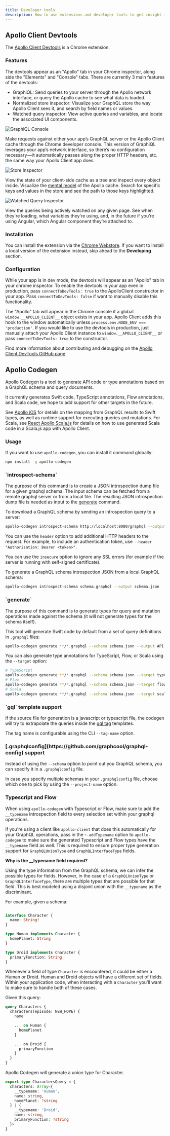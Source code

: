 ```yaml
---
title: Developer tools
description: How to use extensions and developer tools to get insight into what your app is doing.
---
```


<h2 id="devtools">Apollo Client Devtools</h2>

The [Apollo Client Devtools](https://chrome.google.com/webstore/detail/apollo-client-developer-t/jdkknkkbebbapilgoeccciglkfbmbnfm) is a Chrome extension.

<h3 id="features">Features</h3>

The devtools appear as an "Apollo" tab in your Chrome inspector, along side the "Elements" and "Console" tabs. There are currently 3 main features of the devtools:

* GraphiQL: Send queries to your server through the Apollo network interface, or query the Apollo cache to see what data is loaded.
* Normalized store inspector: Visualize your GraphQL store the way Apollo Client sees it, and search by field names or values.
* Watched query inspector: View active queries and variables, and locate the associated UI components.

 ![GraphiQL Console](../assets/devtools/apollo-client-devtools/apollo-devtools-graphiql.png)

Make requests against either your app’s GraphQL server or the Apollo Client cache through the Chrome developer console. This version of GraphiQL leverages your app’s network interface, so there’s no configuration necessary — it automatically passes along the proper HTTP headers, etc. the same way your Apollo Client app does.

![Store Inspector](../assets/devtools/apollo-client-devtools/apollo-devtools-store.png)

View the state of your client-side cache as a tree and inspect every object inside. Visualize the [mental model](https://blog.apollographql.com/the-concepts-of-graphql-bc68bd819be3) of the Apollo cache. Search for specific keys and values in the store and see the path to those keys highlighted.

![Watched Query Inspector](../assets/devtools/apollo-client-devtools/apollo-devtools-queries.png)

View the queries being actively watched on any given page. See when they're loading, what variables they're using, and, in the future if you’re using Angular, which Angular component they’re attached to.

<h3 id="installation">Installation</h3>

You can install the extension via the [Chrome Webstore](https://chrome.google.com/webstore/detail/apollo-client-developer-t/jdkknkkbebbapilgoeccciglkfbmbnfm).
If you want to install a local version of the extension instead, skip ahead to the __Developing__ section.

<h3 id="configuration">Configuration</h3>

While your app is in dev mode, the devtools will appear as an "Apollo" tab in your chrome inspector. To enable the devtools in your app even in production, pass `connectToDevTools: true` to the ApolloClient constructor in your app.  Pass `connectToDevTools: false` if want to manually disable this functionality.

The "Apollo" tab will appear in the Chrome console if a global `window.__APOLLO_CLIENT__` object exists in your app. Apollo Client adds this hook to the window automatically unless `process.env.NODE_ENV === 'production'`. If you would like to use the devtools in production, just manually attach your Apollo Client instance to `window.__APOLLO_CLIENT__` or pass `connectToDevTools: true` to the constructor.

Find more information about contributing and debugging on the [Apollo Client DevTools GitHub page](https://github.com/apollographql/apollo-client-devtools).


<h2 id="codegen">Apollo Codegen</h2>

Apollo Codegen is a tool to generate API code or type annotations based on a GraphQL schema and query documents.

It currently generates Swift code, TypeScript annotations, Flow annotations, and Scala code, we hope to add support for other targets in the future.

See [Apollo iOS](https://github.com/apollographql/apollo-ios) for details on the mapping from GraphQL results to Swift types, as well as runtime support for executing queries and mutations. For Scala, see [React Apollo Scala.js](https://github.com/apollographql/react-apollo-scalajs) for details on how to use generated Scala code in a Scala.js app with Apollo Client.

<h3 id="usage">Usage</h3>

If you want to use `apollo-codegen`, you can install it command globally:

```bash
npm install -g apollo-codegen
```

<h3 id="introspect">`introspect-schema`</h3>

The purpose of this command is to create a JSON introspection dump file for a given graphql schema. The input schema can be fetched from a remote graphql server or from a local file. The resulting JSON introspection dump file is needed as input to the [generate](#generate) command.

To download a GraphQL schema by sending an introspection query to a server:

```bash
apollo-codegen introspect-schema http://localhost:8080/graphql --output schema.json
```

You can use the `header` option to add additional HTTP headers to the request. For example, to include an authentication token, use `--header "Authorization: Bearer <token>"`.

You can use the `insecure` option to ignore any SSL errors (for example if the server is running with self-signed certificate).

To generate a GraphQL schema introspection JSON from a local GraphQL schema:

```bash
apollo-codegen introspect-schema schema.graphql --output schema.json
```

<h3 id="generate">`generate`</h3>

The purpose of this command is to generate types for query and mutation operations made against the schema (it will not generate types for the schema itself).

This tool will generate Swift code by default from a set of query definitions in `.graphql` files:

```bash
apollo-codegen generate **/*.graphql --schema schema.json --output API.swift
```

You can also generate type annotations for TypeScript, Flow, or Scala using the `--target` option:

```bash
# TypeScript
apollo-codegen generate **/*.graphql --schema schema.json --target typescript --output operation-result-types.ts
# Flow
apollo-codegen generate **/*.graphql --schema schema.json --target flow --output operation-result-types.flow.js
# Scala
apollo-codegen generate **/*.graphql --schema schema.json --target scala --output operation-result-types.scala
```

<h3 id="template">`gql` template support</h3>

If the source file for generation is a javascript or typescript file, the codegen will try to extrapolate the queries inside the [gql tag](https://github.com/apollographql/graphql-tag) templates.

The tag name is configurable using the CLI `--tag-name` option.

<h3 id="graphqlconfig" title=".graphqlconfig">[.graphqlconfig](https://github.com/graphcool/graphql-config) support</h3>

Instead of using the `--schema` option to point out you GraphQL schema, you can specify it in a `.graphqlconfig` file.

In case you specify multiple schemas in your `.graphqlconfig` file, choose which one to pick by using the `--project-name` option.

<h3 id="typescript-and-flow">Typescript and Flow</h3>

When using `apollo-codegen` with Typescript or Flow, make sure to add the `__typename` introspection field to every selection set within your graphql operations.

If you're using a client like `apollo-client` that does this automatically for your GraphQL operations, pass in the -`-addTypename` option to `apollo-codegen` to make sure the generated Typescript and Flow types have the `__typename` field as well. This is required to ensure proper type generation support for `GraphQLUnionType` and `GraphQLInterfaceType` fields.

**Why is the __typename field required?**

Using the type information from the GraphQL schema, we can infer the possible types for fields. However, in the case of a `GraphQLUnionType` or `GraphQLInterfaceType`, there are multiple types that are possible for that field. This is best modeled using a disjoint union with the `__typename`
as the discriminant.

For example, given a schema:

```graphql

interface Character {
  name: String!
}

type Human implements Character {
  homePlanet: String
}

type Droid implements Character {
  primaryFunction: String
}

```

Whenever a field of type `Character` is encountered, it could be either a Human or Droid. Human and Droid objects
will have a different set of fields. Within your application code, when interacting with a `Character` you'll want to make sure to handle both of these cases.

Given this query:

```graphql
query Characters {
  characters(episode: NEW_HOPE) {
    name

    ... on Human {
      homePlanet
    }

    ... on Droid {
      primaryFunction
    }
  }
}
```

Apollo Codegen will generate a union type for Character.

```ts
export type CharactersQuery = {
  characters: Array<{
    __typename: 'Human',
    name: string,
    homePlanet: ?string
  } | {
    __typename: 'Droid',
    name: string,
    primaryFunction: ?string
  }>
}
```
